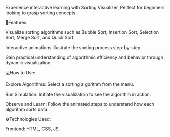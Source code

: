 Experience interactive learning with Sorting Visualizer, Perfect for beginners looking to grasp sorting concepts.

📍Features:

Visualize sorting algorithms such as Bubble Sort, Insertion Sort, Selection Sort, Merge Sort, and Quick Sort.

Interactive animations illustrate the sorting process step-by-step.

Gain practical understanding of algorithmic efficiency and behavior through dynamic visualization.

💻How to Use:

Explore Algorithms: Select a sorting algorithm from the menu.

Run Simulation: Initiate the visualization to see the algorithm in action.

Observe and Learn: Follow the animated steps to understand how each algorithm sorts data.

⚙️Technologies Used:

Frontend: HTML, CSS, JS.



